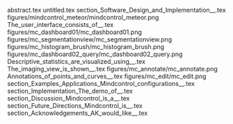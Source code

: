 abstract.tex
untitled.tex
section_Software_Design_and_Implementation__.tex
figures/mindcontrol_meteor/mindcontrol_meteor.png
The_user_interface_consists_of__.tex
figures/mc_dashboard01/mc_dashboard01.png
figures/mc_segmentationview/mc_segmentationview.png
figures/mc_histogram_brush/mc_histogram_brush.png
figures/mc_dashboard02_query/mc_dashboard02_query.png
Descriptive_statistics_are_visualized_using__.tex
The_imaging_view_is_shown__.tex
figures/mc_annotate/mc_annotate.png
Annotations_of_points_and_curves__.tex
figures/mc_edit/mc_edit.png
section_Examples_Applications_Mindcontrol_configurations__.tex
section_Implementation_The_demo_of__.tex
section_Discussion_Mindcontrol_is_a__.tex
section_Future_Directions_Mindcontrol_is__.tex
section_Acknowledgements_AK_would_like__.tex